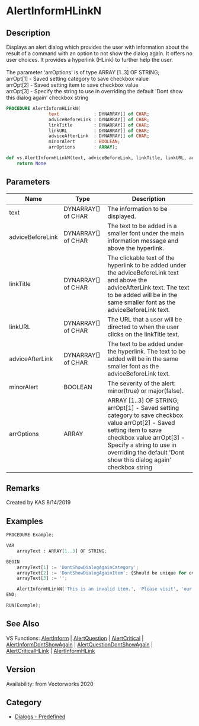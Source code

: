 # AlertInformHLinkN

## Description
Displays an alert dialog which provides the user with information about the result of a command with an option to not show the dialog again. It offers no user choices. It provides a hyperlink (HLink) to further help the user.<BR>
<BR>
The parameter 'arrOptions' is of type ARRAY [1..3] OF STRING;<BR>
arrOpt[1] - Saved setting category to save checkbox value<BR>
arrOpt[2] - Saved setting item to save checkbox value <BR>
arrOpt[3] - Specify the string to use in overriding the default 'Dont show this dialog again' checkbox string

```pascal
PROCEDURE AlertInformHLinkN(
				text             : DYNARRAY[] of CHAR;
				adviceBeforeLink : DYNARRAY[] of CHAR;
				linkTitle        : DYNARRAY[] of CHAR;
				linkURL          : DYNARRAY[] of CHAR;
				adviceAfterLink  : DYNARRAY[] of CHAR;
				minorAlert       : BOOLEAN;
				arrOptions       : ARRAY);
```

```python
def vs.AlertInformHLinkN(text, adviceBeforeLink, linkTitle, linkURL, adviceAfterLink, minorAlert, arrOptions):
    return None
```

## Parameters
|Name|Type|Description|
|---|---|---|
|text|DYNARRAY[] of CHAR|The information to be displayed.|
|adviceBeforeLink|DYNARRAY[] of CHAR|The text to be added in a smaller font under the main information message and above the hyperlink.|
|linkTitle|DYNARRAY[] of CHAR|The clickable text of the hyperlink to be added under the adviceBeforeLink text and above the adviceAfterLink text. The text to be added will be in the same smaller font as the adviceBeforeLink text.|
|linkURL|DYNARRAY[] of CHAR|The URL that a user will be directed to when the user clicks on the linkTitle text.|
|adviceAfterLink|DYNARRAY[] of CHAR|The text to be added under the hyperlink. The text to be added will be in the same smaller font as the adviceBeforeLink text.|
|minorAlert|BOOLEAN|The severity of the alert: minor(true) or major(false).|
|arrOptions|ARRAY|ARRAY [1..3] OF STRING; arrOpt[1] - Saved setting category to save checkbox value arrOpt[2] - Saved setting item to save checkbox value  arrOpt[3] - Specify a string to use in overriding the default 'Dont show this dialog again' checkbox string|

## Remarks
Created by KAS 8/14/2019

## Examples
```python
PROCEDURE Example;

VAR
	arrayText : ARRAY[1..3] OF STRING;

BEGIN
	arrayText[1] := 'DontShowDialogAgainCategory';
	arrayText[2] := 'DontShowDialogAgainItem'; {Should be unique for every AlertInformDontShowAgain}
	arrayText[3] := '';

	AlertInformHLinkN('This is an invalid item.', 'Please visit', 'our website', 'https://www.vectorworks.net', 'for more information on what is a valid item.', false, arrayText);
END;

RUN(Example);
```

## See Also
VS Functions:
[AlertInform](AlertInform.md) 
| [AlertQuestion](AlertQuestion.md) 
| [AlertCritical](AlertCritical.md) 
| [AlertInformDontShowAgain](AlertInformDontShowAgain.md) 
| [AlertQuestionDontShowAgain](AlertQuestionDontShowAgain.md) 
| [AlertCriticalHLink](AlertCriticalHLink.md) 
| [AlertInformHLink](AlertInformHLink.md)

## Version
Availability: from Vectorworks 2020

## Category
* [Dialogs - Predefined](../Categories/Dialogs%20-%20Predefined.md)
